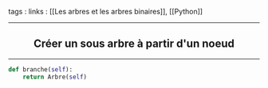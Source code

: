 tags : 
links : [[Les arbres et les arbres binaires]], [[Python]]

****

<h2 style="text-align: center;"> Créer un sous arbre à partir d'un noeud </h2>

****


```python
def branche(self):
	return Arbre(self)
```
